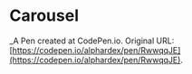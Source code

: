 # Carousel
 _A Pen created at CodePen.io. Original URL: [https://codepen.io/alphardex/pen/RwwqqJE](https://codepen.io/alphardex/pen/RwwqqJE).

 